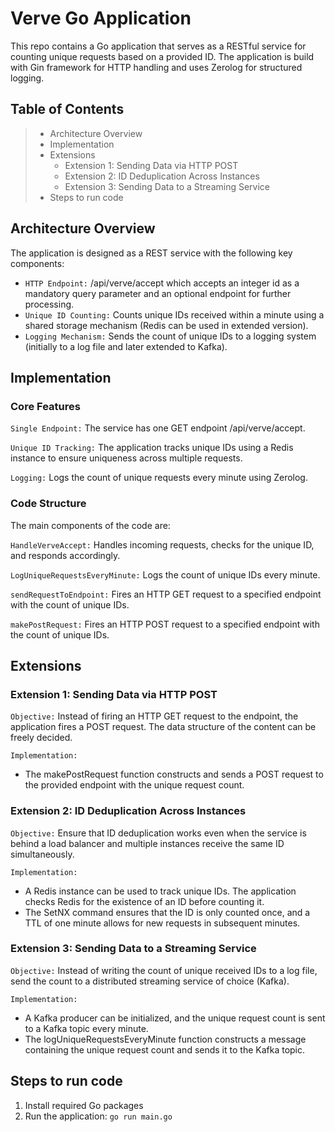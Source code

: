 # Verve Go Application

This repo contains a Go application that serves as a RESTful service for counting unique requests based on a provided ID. The application is build with Gin framework for HTTP  handling and  uses Zerolog for structured logging.

## Table of Contents
>
>- Architecture Overview
>- Implementation
>- Extensions
>   - Extension 1: Sending Data via HTTP POST
>   - Extension 2: ID Deduplication Across Instances
>   - Extension 3: Sending Data to a Streaming Service
>- Steps to run code

## Architecture Overview
The application is designed as a REST service with the following key components:

- `HTTP Endpoint:` /api/verve/accept which accepts an integer id as a mandatory query parameter and an optional endpoint for further processing.
- `Unique ID Counting:` Counts unique IDs received within a minute using a shared storage mechanism (Redis can be used in extended version).
- `Logging Mechanism:` Sends the count of unique IDs to a logging system (initially to a log file and later extended to Kafka).


## Implementation

### Core Features
`Single Endpoint:` The service has one GET endpoint /api/verve/accept.

`Unique ID Tracking:` The application tracks unique IDs using a Redis instance to ensure uniqueness across multiple requests.

`Logging:` Logs the count of unique requests every minute using Zerolog.


### Code Structure
The main components of the code are:

`HandleVerveAccept:` Handles incoming requests, checks for the unique ID, and responds accordingly.

`LogUniqueRequestsEveryMinute:` Logs the count of unique IDs every minute.

`sendRequestToEndpoint:` Fires an HTTP GET request to a specified endpoint with the count of unique IDs.

`makePostRequest:` Fires an HTTP POST request to a specified endpoint with the count of unique IDs.


## Extensions
###  Extension 1: Sending Data via HTTP POST
`Objective:` Instead of firing an HTTP GET request to the endpoint, the application fires a POST request. The data structure of the content can be freely decided.

`Implementation:`

- The makePostRequest function constructs and sends a POST request to the provided endpoint with the unique request count.

### Extension 2: ID Deduplication Across Instances
`Objective:` Ensure that ID deduplication works even when the service is behind a load balancer and multiple instances receive the same ID simultaneously.

`Implementation:`

- A Redis instance can be used to track unique IDs. The application checks Redis for the existence of an ID before counting it.
- The SetNX command ensures that the ID is only counted once, and a TTL of one minute allows for new requests in subsequent minutes.

### Extension 3: Sending Data to a Streaming Service
`Objective:`  Instead of writing the count of unique received IDs to a log file, send the count to a distributed streaming service of choice (Kafka).

`Implementation:`

- A Kafka producer can be initialized, and the unique request count is sent to a Kafka topic every minute.
- The logUniqueRequestsEveryMinute function constructs a message containing the unique request count and sends it to the Kafka topic.


## Steps to run code
1. Install required Go packages
2. Run the application: `go run main.go`